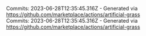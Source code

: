Commits: 2023-06-28T12:35:45.316Z - Generated via https://github.com/marketplace/actions/artificial-grass
<br>
Commits: 2023-06-28T12:35:45.316Z - Generated via https://github.com/marketplace/actions/artificial-grass
<br>
